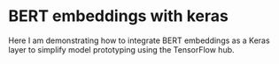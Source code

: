 # BERT embeddings with keras

 Here I am demonstrating how to integrate BERT embeddings as a Keras layer to simplify model prototyping using the TensorFlow hub.
